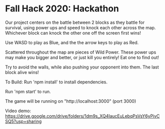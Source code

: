 <h1> Fall Hack 2020: Hackathon </h1>

Our project centers on the battle between 2 blocks as they battle for survival, using power ups and speed to knock each other across the map. Whichever block can knock the other one off the screen first wins!

Use WASD to play as Blue, and the the arrow keys to play as Red.

Scattered throughout the map are pieces of Wild Power. These power ups may make you bigger and better, or just kill you entirely! Eat one to find out!

Try to avoid the walls, while also pushing your opponent into them. The last block alive wins!

To Build:
Run 'npm install' to install dependencies.

Run 'npm start' to run. 

The game will be running on "http://localhost:3000" (port 3000)
  
Video demo:
https://drive.google.com/drive/folders/1dm9s_XQ4IaucEuLebqPsVsY6yPivCSQ5?usp=sharing
